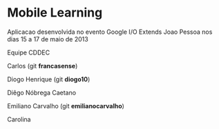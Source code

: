 Mobile Learning 
================

Aplicacao desenvolvida no evento Google I/O Extends Joao Pessoa nos dias 15 a 17 de maio de 2013

Equipe CDDEC

Carlos (git **francasense**)

Diogo Henrique (git **diogo10**)

Diêgo Nóbrega Caetano

Emiliano Carvalho (git **emilianocarvalho**)

Carolina

